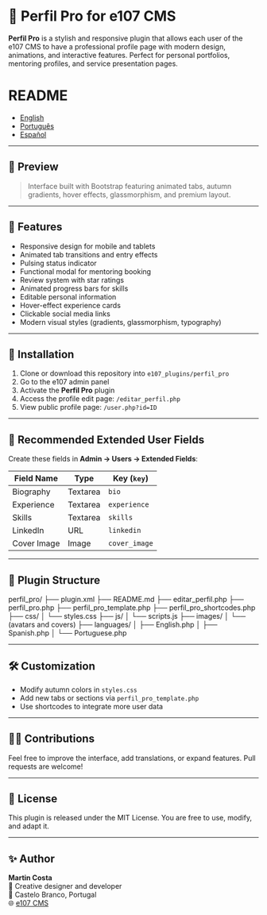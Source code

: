 # 🌟 Perfil Pro for e107 CMS

**Perfil Pro** is a stylish and responsive plugin that allows each user of the e107 CMS to have a professional profile page with modern design, animations, and interactive features. Perfect for personal portfolios, mentoring profiles, and service presentation pages.

# README
- [English](README.md)
- [Português](README.pt.md)
- [Español](README.es.md)
---

## 📸 Preview

> Interface built with Bootstrap featuring animated tabs, autumn gradients, hover effects, glassmorphism, and premium layout.

---

## 🚀 Features

- Responsive design for mobile and tablets
- Animated tab transitions and entry effects
- Pulsing status indicator
- Functional modal for mentoring booking
- Review system with star ratings
- Animated progress bars for skills
- Editable personal information
- Hover-effect experience cards
- Clickable social media links
- Modern visual styles (gradients, glassmorphism, typography)

---

## 🔧 Installation

1. Clone or download this repository into `e107_plugins/perfil_pro`
2. Go to the e107 admin panel
3. Activate the **Perfil Pro** plugin
4. Access the profile edit page: `/editar_perfil.php`
5. View public profile page: `/user.php?id=ID`

---

## 🧩 Recommended Extended User Fields

Create these fields in **Admin → Users → Extended Fields**:

| Field Name     | Type     | Key (`key`)     |
|----------------|----------|-----------------|
| Biography      | Textarea | `bio`           |
| Experience     | Textarea | `experience`    |
| Skills         | Textarea | `skills`        |
| LinkedIn       | URL      | `linkedin`      |
| Cover Image    | Image    | `cover_image`   |

---

## 📁 Plugin Structure

perfil_pro/
├── plugin.xml
├── README.md
├── editar_perfil.php
├── perfil_pro.php
├── perfil_pro_template.php
├── perfil_pro_shortcodes.php
├── css/
│   └── styles.css
├── js/
│   └── scripts.js
├── images/
│   └── (avatars and covers)
├── languages/
│   ├── English.php
│   ├── Spanish.php
│   └── Portuguese.php


---

## 🛠️ Customization

- Modify autumn colors in `styles.css`
- Add new tabs or sections via `perfil_pro_template.php`
- Use shortcodes to integrate more user data

---

## 🧑‍💻 Contributions

Feel free to improve the interface, add translations, or expand features. Pull requests are welcome!

---

## 📜 License

This plugin is released under the MIT License. You are free to use, modify, and adapt it.

---

## ✨ Author

**Martin Costa**  
💼 Creative designer and developer  
📍 Castelo Branco, Portugal  
🌐 [e107 CMS](https://github.com/e107inc/e107)
